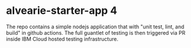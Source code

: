 # alvearie-starter-app 4

The repo contains a simple nodejs application that with "unit test, lint, and build" in github actions.  The full guantlet of testing is then triggered via PR inside IBM Cloud hosted testing infrastructure.


